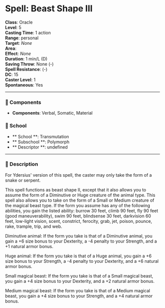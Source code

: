 
# Spell: Beast Shape III
**Class**: Oracle  
**Level**: 5  
**Casting Time**: 1 action  
**Range**: personal  
**Target**: _None_  
**Area**:   
**Effect**: _None_  
**Duration**: 1 min/L (D)  
**Saving Throw**: None (-)  
**Spell Resistance**:  (-)  
**DC**: 15  
**Caster Level**: 1  
**Spontaneous**: Yes

---

### 🔮 Components
- **Components**: Verbal, Somatic, Material

### 🏫 School
- ** School **: Transmutation
- ** Subschool **: Polymorph
- ** Descriptor **: undefined
---

### 📜 Description
For Ydersius' version of this spell, the caster may only take the form of a snake or serpent.

This spell functions as beast shape II, except that it also allows you to assume the form of a Diminutive or Huge creature of the animal type. This spell also allows you to take on the form of a Small or Medium creature of the magical beast type. If the form you assume has any of the following abilities, you gain the listed ability: burrow 30 feet, climb 90 feet, fly 90 feet (good maneuverability), swim 90 feet, blindsense 30 feet, darkvision 60 feet, low-light vision, scent, constrict, ferocity, grab, jet, poison, pounce, rake, trample, trip, and web.

Diminutive animal: If the form you take is that of a Diminutive animal, you gain a +6 size bonus to your Dexterity, a -4 penalty to your Strength, and a +1 natural armor bonus.

Huge animal: If the form you take is that of a Huge animal, you gain a +6 size bonus to your Strength, a -4 penalty to your Dexterity, and a +6 natural armor bonus.

Small magical beast: If the form you take is that of a Small magical beast, you gain a +4 size bonus to your Dexterity, and a +2 natural armor bonus.

Medium magical beast: If the form you take is that of a Medium magical beast, you gain a +4 size bonus to your Strength, and a +4 natural armor bonus.
